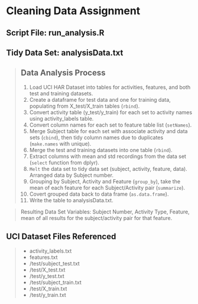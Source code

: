 # Cleaning Data Assignment #

## Script File: run_analysis.R ##
## Tidy Data Set: analysisData.txt ##

> ## Data Analysis Process ##
>
> 1. Load UCI HAR Dataset into tables for activities, features, and both test and training datasets.
> 2. Create a dataframe for test data and one for training data, populating from X_test/X_train tables (`rbind`).
> 3. Convert activity table (y_test/y_train) for each set to activity names using activity_labels table.
> 4. Convert column names for each set to feature table list (`setNames`).
> 5. Merge Subject table for each set with associate activity and data sets (`cbind`), then tidy column names due to duplicates (`make.names` with unique).
> 6. Merge the test and training datasets into one table (`rbind`).
> 7. Extract columns with mean and std recordings from the data set (`select` function from dplyr).
> 8. `Melt` the data set to tidy data set (subject, activity, feature, data). Arranged data by Subject number.
> 9. Grouping by Subject, Activity and Feature (`group_by`), take the mean of each feature for each Subject/Activity pair (`summarize`).
> 10. Covert grouped data back to data frame (`as.data.frame`).
> 11. Write the table to analysisData.txt.

> Resulting Data Set Variables: Subject Number, Activity Type, Feature, mean of all results for the subject/activity pair for that feature.

## UCI Dataset Files Referenced ##
> - activity_labels.txt
> - features.txt
> - /test/subject_test.txt
> - /test/X_test.txt
> - /test/y_test.txt
> - /test/subject_train.txt
> - /test/X_train.txt
> - /test/y_train.txt